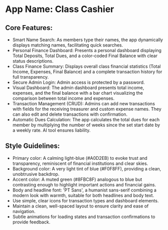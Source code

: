 # **App Name**: Class Cashier

## Core Features:

- Smart Name Search: As members type their names, the app dynamically displays matching names, facilitating quick searches.
- Personal Finance Dashboard: Presents a personal dashboard displaying Total Deposits, Total Dues, and a color-coded Final Balance with clear status descriptions.
- Class Finance Summary: Displays overall class financial statistics (Total Income, Expenses, Final Balance) and a complete transaction history for full transparency.
- Secure Admin Login: Admin access is protected by a password.
- Visual Dashboard: The admin dashboard presents total income, expenses, and the final balance with a bar chart visualizing the comparison between total income and expenses.
- Transaction Management (CRUD): Admins can add new transactions with fields for the receiving treasurer and custom expense names. They can also edit and delete transactions with confirmation.
- Automatic Dues Calculation: The app calculates the total dues for each member by multiplying the number of weeks since the set start date by a weekly rate. AI tool ensures liability.

## Style Guidelines:

- Primary color: A calming light-blue (#A0D2EB) to evoke trust and transparency, reminiscent of financial institutions and clear skies.
- Background color: A very light tint of blue (#F0F8FF), providing a clean, unobtrusive backdrop.
- Accent color: A muted green (#8FBC8F) analogous to blue but contrasting enough to highlight important actions and financial gains.
- Body and headline font: 'PT Sans', a humanist sans-serif combining a modern look with warmth, suitable for both headlines and body text.
- Use simple, clear icons for transaction types and dashboard elements.
- Maintain a clean, well-spaced layout to ensure clarity and ease of navigation.
- Subtle animations for loading states and transaction confirmations to provide feedback.